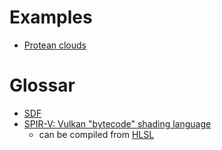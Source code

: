 # Examples 

* [Protean clouds](https://www.shadertoy.com/view/3l23Rh)

# Glossar
* [SDF](https://en.wikipedia.org/wiki/Signed_distance_function)
* [SPIR-V: Vulkan "bytecode" shading language](https://en.wikipedia.org/wiki/Standard_Portable_Intermediate_Representation)
    * can be compiled from [HLSL](https://github.com/microsoft/DirectXShaderCompiler)

